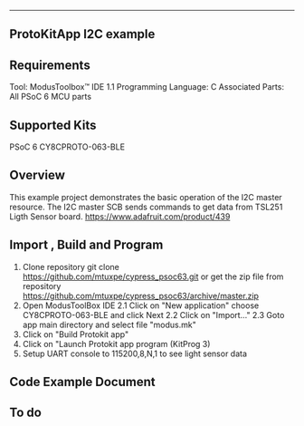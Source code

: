 ﻿-------------------------------------------------------------------------------
ProtoKitApp I2C example
-------------------------------------------------------------------------------

Requirements
------------
Tool: ModusToolbox™ IDE 1.1
Programming Language: C
Associated Parts: All PSoC 6 MCU parts

Supported Kits
--------------
PSoC 6 CY8CPROTO-063-BLE

Overview
--------
This example project demonstrates the basic operation of the I2C master resource. 
The I2C master SCB sends commands to get data from TSL251 Ligth Sensor board.
https://www.adafruit.com/product/439

Import , Build and Program
-----------------
1. Clone repository
git clone https://github.com/mtuxpe/cypress_psoc63.git
or get the zip file from repository
https://github.com/mtuxpe/cypress_psoc63/archive/master.zip
2. Open ModusToolBox IDE
2.1 Click on "New application" choose CY8CPROTO-063-BLE and click Next
2.2 Click on "Import..."
2.3 Goto app main directory and select file "modus.mk"
3. Click on "Build Protokit app"
4. Click on "Launch Protokit app program (KitProg 3)
5. Setup UART console to 115200,8,N,1 to see light sensor data

Code Example Document
---------------------
To do 
-------------------------------------------------------------------------------

